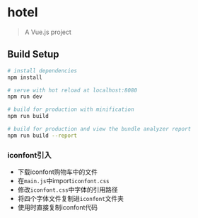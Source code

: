 # hotel

> A Vue.js project

## Build Setup

``` bash
# install dependencies
npm install

# serve with hot reload at localhost:8080
npm run dev

# build for production with minification
npm run build

# build for production and view the bundle analyzer report
npm run build --report
```
### iconfont引入
- 下载iconfont购物车中的文件
- 在`main.js`中import`iconfont.css`
- 修改`iconfont.css`中字体的引用路径
- 将四个字体文件复制进`iconfont`文件夹
- 使用时直接复制iconfont代码
